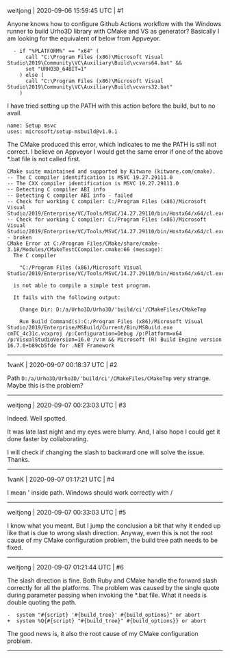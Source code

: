 weitjong | 2020-09-06 15:59:45 UTC | #1

Anyone knows how to configure Github Actions workflow with the Windows runner to build Urho3D library with CMake and VS as generator? Basically I am looking for the equivalent of below from Appveyor.
```
  - if "%PLATFORM%" == "x64" (
      call "C:\Program Files (x86)\Microsoft Visual Studio\2019\Community\VC\Auxiliary\Build\vcvars64.bat" &&
      set "URHO3D_64BIT=1"
    ) else (
      call "C:\Program Files (x86)\Microsoft Visual Studio\2019\Community\VC\Auxiliary\Build\vcvars32.bat"
    )
```

I have tried setting up the PATH with this action before the build, but to no avail.
```
name: Setup msvc
uses: microsoft/setup-msbuild@v1.0.1
```

The CMake produced this error, which indicates to me the PATH is still not correct. I believe on Appveyor I would get the same error if one of the above *.bat file is not called first.

```
CMake suite maintained and supported by Kitware (kitware.com/cmake).
-- The C compiler identification is MSVC 19.27.29111.0
-- The CXX compiler identification is MSVC 19.27.29111.0
-- Detecting C compiler ABI info
-- Detecting C compiler ABI info - failed
-- Check for working C compiler: C:/Program Files (x86)/Microsoft Visual Studio/2019/Enterprise/VC/Tools/MSVC/14.27.29110/bin/Hostx64/x64/cl.exe
-- Check for working C compiler: C:/Program Files (x86)/Microsoft Visual Studio/2019/Enterprise/VC/Tools/MSVC/14.27.29110/bin/Hostx64/x64/cl.exe - broken
CMake Error at C:/Program Files/CMake/share/cmake-3.18/Modules/CMakeTestCCompiler.cmake:66 (message):
  The C compiler

    "C:/Program Files (x86)/Microsoft Visual Studio/2019/Enterprise/VC/Tools/MSVC/14.27.29110/bin/Hostx64/x64/cl.exe"

  is not able to compile a simple test program.

  It fails with the following output:

    Change Dir: D:/a/Urho3D/Urho3D/'build/ci'/CMakeFiles/CMakeTmp
    
    Run Build Command(s):C:/Program Files (x86)/Microsoft Visual Studio/2019/Enterprise/MSBuild/Current/Bin/MSBuild.exe cmTC_4c31c.vcxproj /p:Configuration=Debug /p:Platform=x64 /p:VisualStudioVersion=16.0 /v:m && Microsoft (R) Build Engine version 16.7.0+b89cb5fde for .NET Framework
```

-------------------------

1vanK | 2020-09-07 00:18:37 UTC | #2

Path `D:/a/Urho3D/Urho3D/'build/ci'/CMakeFiles/CMakeTmp` very strange. Maybe this is the problem?

-------------------------

weitjong | 2020-09-07 00:23:03 UTC | #3

Indeed. Well spotted.

It was late last night and my eyes were blurry. And, I also hope I could get it done faster by collaborating.

I will check if changing the slash to backward one will solve the issue. Thanks.

-------------------------

1vanK | 2020-09-07 01:17:21 UTC | #4

I mean ' inside path. Windows should work correctly with /

-------------------------

weitjong | 2020-09-07 00:33:03 UTC | #5

I know what you meant. But I jump the conclusion a bit that why it ended up like that is due to wrong slash direction. Anyway, even this is not the root cause of my CMake configuration problem, the build tree path needs to be fixed.

-------------------------

weitjong | 2020-09-07 01:21:44 UTC | #6

The slash direction is fine. Both Ruby and CMake handle the forward slash correctly for all the platforms. The problem was caused by the single quote during parameter passing when invoking the *.bat file. What it needs is double quoting the path.
```
-  system "#{script} '#{build_tree}' #{build_options}" or abort
+  system %Q{#{script} "#{build_tree}" #{build_options}} or abort
```
The good news is, it also the root cause of my CMake configuration problem.

-------------------------

